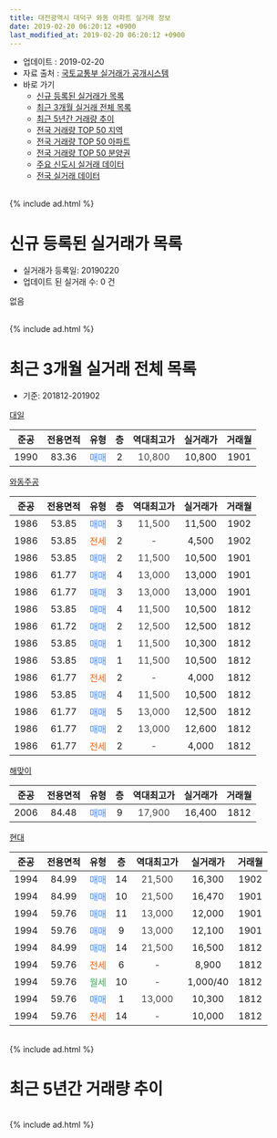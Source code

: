 ```yaml
---
title: 대전광역시 대덕구 와동 아파트 실거래 정보
date: 2019-02-20 06:20:12 +0900
last_modified_at: 2019-02-20 06:20:12 +0900
---
```


* 업데이트 : 2019-02-20
* 자료 출처 : [국토교통부 실거래가 공개시스템](http://rt.molit.go.kr)
* 바로 가기
    * [신규 등록된 실거래가 목록](#신규-등록된-실거래가-목록)
    * [최근 3개월 실거래 전체 목록](#최근-3개월-실거래-전체-목록)
    * [최근 5년간 거래량 추이](#최근-5년간-거래량-추이)
    * [전국 거래량 TOP 50 지역](https://inasie.github.io/apt-trade-info/최근-3개월-전국에서-가장-거래가-많이-발생한-지역)
    * [전국 거래량 TOP 50 아파트](https://inasie.github.io/apt-trade-info/최근-3개월-전국에서-가장-거래가-많이-발생한-아파트)
    * [전국 거래량 TOP 50 분양권](https://inasie.github.io/apt-trade-info/최근-3개월-전국에서-가장-거래가-많이-발생한-분양권)
    * [주요 신도시 실거래 데이터](https://inasie.github.io/apt-trade-info/주요-신도시)
    * [전국 실거래 데이터](https://inasie.github.io/apt-trade-info/전국)
<br>
{% include ad.html %}
<br>

# 신규 등록된 실거래가 목록
* 실거래가 등록일: 20190220
* 업데이트 된 실거래 수: 0 건

없음

<br>
{% include ad.html %}
<br>

# 최근 3개월 실거래 전체 목록
* 기준: 201812-201902


[대일](https://search.naver.com/search.naver?query=%EB%8C%80%EC%A0%84%EA%B4%91%EC%97%AD%EC%8B%9C+%EB%8C%80%EB%8D%95%EA%B5%AC+%EC%99%80%EB%8F%99+%EB%8C%80%EC%9D%BC)

|준공|전용면적|유형|층|역대최고가|실거래가|거래월|
|:---:|:---:|:---:|:---:|:---:|:---:|:---:|
|1990|83.36|<span style="color:#4285f3">매매</span>|2|<span style="color:#444444">10,800</span>|10,800|1901|

[와동주공](https://search.naver.com/search.naver?query=%EB%8C%80%EC%A0%84%EA%B4%91%EC%97%AD%EC%8B%9C+%EB%8C%80%EB%8D%95%EA%B5%AC+%EC%99%80%EB%8F%99+%EC%99%80%EB%8F%99%EC%A3%BC%EA%B3%B5)

|준공|전용면적|유형|층|역대최고가|실거래가|거래월|
|:---:|:---:|:---:|:---:|:---:|:---:|:---:|
|1986|53.85|<span style="color:#4285f3">매매</span>|3|<span style="color:#444444">11,500</span>|11,500|1902|
|1986|53.85|<span style="color:#ff5a00">전세</span>|2|<span style="color:#444444">-</span>|4,500|1902|
|1986|53.85|<span style="color:#4285f3">매매</span>|2|<span style="color:#444444">11,500</span>|10,500|1901|
|1986|61.77|<span style="color:#4285f3">매매</span>|4|<span style="color:#444444">13,000</span>|13,000|1901|
|1986|61.77|<span style="color:#4285f3">매매</span>|3|<span style="color:#444444">13,000</span>|13,000|1901|
|1986|53.85|<span style="color:#4285f3">매매</span>|4|<span style="color:#444444">11,500</span>|10,500|1812|
|1986|61.72|<span style="color:#4285f3">매매</span>|2|<span style="color:#444444">12,500</span>|12,500|1812|
|1986|53.85|<span style="color:#4285f3">매매</span>|1|<span style="color:#444444">11,500</span>|10,300|1812|
|1986|53.85|<span style="color:#4285f3">매매</span>|1|<span style="color:#444444">11,500</span>|10,500|1812|
|1986|61.77|<span style="color:#ff5a00">전세</span>|2|<span style="color:#444444">-</span>|4,000|1812|
|1986|53.85|<span style="color:#4285f3">매매</span>|4|<span style="color:#444444">11,500</span>|10,500|1812|
|1986|61.77|<span style="color:#4285f3">매매</span>|5|<span style="color:#444444">13,000</span>|12,500|1812|
|1986|61.77|<span style="color:#4285f3">매매</span>|2|<span style="color:#444444">13,000</span>|12,600|1812|
|1986|61.77|<span style="color:#ff5a00">전세</span>|2|<span style="color:#444444">-</span>|4,000|1812|

[해맞이](https://search.naver.com/search.naver?query=%EB%8C%80%EC%A0%84%EA%B4%91%EC%97%AD%EC%8B%9C+%EB%8C%80%EB%8D%95%EA%B5%AC+%EC%99%80%EB%8F%99+%ED%95%B4%EB%A7%9E%EC%9D%B4)

|준공|전용면적|유형|층|역대최고가|실거래가|거래월|
|:---:|:---:|:---:|:---:|:---:|:---:|:---:|
|2006|84.48|<span style="color:#4285f3">매매</span>|9|<span style="color:#444444">17,900</span>|16,400|1812|

[현대](https://search.naver.com/search.naver?query=%EB%8C%80%EC%A0%84%EA%B4%91%EC%97%AD%EC%8B%9C+%EB%8C%80%EB%8D%95%EA%B5%AC+%EC%99%80%EB%8F%99+%ED%98%84%EB%8C%80)

|준공|전용면적|유형|층|역대최고가|실거래가|거래월|
|:---:|:---:|:---:|:---:|:---:|:---:|:---:|
|1994|84.99|<span style="color:#4285f3">매매</span>|14|<span style="color:#444444">21,500</span>|16,300|1902|
|1994|84.99|<span style="color:#4285f3">매매</span>|10|<span style="color:#444444">21,500</span>|16,470|1901|
|1994|59.76|<span style="color:#4285f3">매매</span>|11|<span style="color:#444444">13,000</span>|12,000|1901|
|1994|59.76|<span style="color:#4285f3">매매</span>|9|<span style="color:#444444">13,000</span>|12,100|1901|
|1994|84.99|<span style="color:#4285f3">매매</span>|14|<span style="color:#444444">21,500</span>|16,500|1812|
|1994|59.76|<span style="color:#ff5a00">전세</span>|6|<span style="color:#444444">-</span>|8,900|1812|
|1994|59.76|<span style="color:#34a853">월세</span>|10|<span style="color:#444444">-</span>|1,000/40|1812|
|1994|59.76|<span style="color:#4285f3">매매</span>|1|<span style="color:#444444">13,000</span>|10,300|1812|
|1994|59.76|<span style="color:#ff5a00">전세</span>|14|<span style="color:#444444">-</span>|10,000|1812|


<br>
{% include ad.html %}
<br>

# 최근 5년간 거래량 추이


<div style="width:100%;">
    <canvas id="deal_progress" height="200"></canvas>
</div>

<script>
new Chart(document.getElementById("deal_progress"), {
    type: 'line',
    data: {
        labels: ['201402','201403','201404','201405','201406','201407','201408','201409','201410','201411','201412','201501','201502','201503','201504','201505','201506','201507','201508','201509','201510','201511','201512','201601','201602','201603','201604','201605','201606','201607','201608','201609','201610','201611','201612','201701','201702','201703','201704','201705','201706','201707','201708','201709','201710','201711','201712','201801','201802','201803','201804','201805','201806','201807','201808','201809','201810','201811','201812','201901','201902'],
        datasets: [{
            label: '매매',
            pointRadius: 1,
            data: [11, 10, 9, 10, 3, 16, 10, 3, 5, 4, 4, 12, 8, 13, 11, 7, 9, 8, 6, 13, 11, 5, 4, 11, 4, 6, 8, 8, 6, 10, 8, 8, 8, 3, 2, 2, 24, 14, 8, 12, 4, 17, 12, 7, 8, 5, 3, 11, 13, 11, 9, 7, 7, 3, 3, 5, 7, 10, 10, 7, 2],
            borderColor: "rgba(255, 201, 14, 1)",
            backgroundColor: "rgba(255, 201, 14, 0.5)",
            fill: false,
            lineTension: 0
        },{
            label: '전월세',
            pointRadius: 1,
            data: [4, 5, 6, 6, 6, 4, 4, 6, 4, 4, 4, 2, 4, 10, 4, 4, 9, 9, 4, 5, 4, 7, 4, 6, 7, 6, 3, 2, 5, 4, 3, 4, 6, 3, 5, 4, 4, 11, 4, 7, 9, 4, 7, 1, 3, 2, 7, 3, 3, 7, 4, 1, 3, 1, 2, 4, 6, 1, 5, 0, 1],
            borderColor: "rgba(0, 141, 185, 1)",
            backgroundColor: "rgba(0, 141, 185, 0.5)",
            fill: false,
            lineTension: 0
        }
        ]
    },
    options: {
        responsive: true,
        title: {
            display: false
        },
        tooltips: {
            mode: 'index',
            intersect: false
        },
        hover: {
            mode: 'nearest',
            intersect: true
        },
        scales: {
            xAxes: [{
                display: true,
                scaleLabel: {
                    display: true,
                    labelString: '년/월'
                }
            }],
            yAxes: [{
                display: true,
                ticks: {
                    suggestedMin: 0,
                },
                scaleLabel: {
                    display: true,
                    labelString: '실거래 수'
                }
            }]
        }
    }
});

</script>


<br>
{% include ad.html %}
<br>

